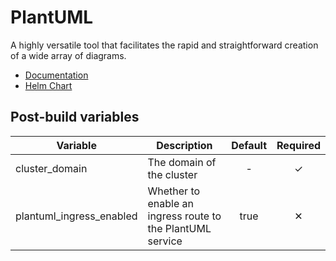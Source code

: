 # PlantUML

A highly versatile tool that facilitates the rapid and straightforward creation of a wide array of diagrams.

- [Documentation](https://plantuml.com)
- [Helm Chart](https://github.com/stevehipwell/helm-charts/tree/main/charts/plantuml)

## Post-build variables

| Variable                 | Description                                                | Default | Required |
| ------------------------ | ---------------------------------------------------------- | :-----: | :------: |
| cluster_domain           | The domain of the cluster                                  |   -    |    ✓     |
| plantuml_ingress_enabled | Whether to enable an ingress route to the PlantUML service |  true   |    ✕     |
